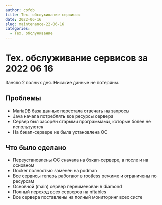 ```yaml
---
author: cofob
title: Тех. обслуживание сервисов
date: 2022-06-16
slug: maintenance-22-06-16
categories:
  - Тех. обслуживание
---
```


# Тех. обслуживание сервисов за 2022 06 16

Заняло 2 полных дня. Никакие данные не потеряны.

## Проблемы

- MariaDB база данных перестала отвечать на запросы
- Java начала потреблять все ресурсы сервера
- Сервер был засорён старыми программами, которые более не используются
- На бэкап-сервере не была установлена ОС

## Что было сделано

- Переустановлены ОС сначала на бэкап-сервере, а после и на основном
- Docker полностью заменён на podman
- Все сервисы теперь работают в rootless режиме и ограничены по ресурсам
- Основной (main) сервер переименован в diamond
- Полный переход всех серверов на nftables
- Все сервера поставлены на полный мониторинг всех систе

